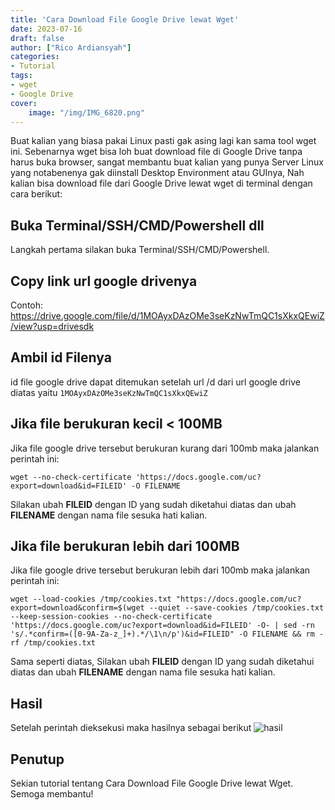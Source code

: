 ```yaml
---
title: 'Cara Download File Google Drive lewat Wget'
date: 2023-07-16
draft: false
author: ["Rico Ardiansyah"]
categories:
- Tutorial
tags: 
- wget
- Google Drive
cover:
    image: "/img/IMG_6820.png"
---
```

Buat kalian yang biasa pakai Linux pasti gak asing lagi kan sama tool wget ini. Sebenarnya wget bisa loh buat download file di Google Drive tanpa harus buka browser, sangat membantu buat kalian yang punya Server Linux yang notabenenya gak diinstall Desktop Environment atau GUInya, Nah kalian bisa download file dari Google Drive lewat wget di terminal dengan cara berikut:
## Buka Terminal/SSH/CMD/Powershell dll
Langkah pertama silakan buka Terminal/SSH/CMD/Powershell.

## Copy link url google drivenya
Contoh: https://drive.google.com/file/d/1MOAyxDAzOMe3seKzNwTmQC1sXkxQEwiZ/view?usp=drivesdk

## Ambil id Filenya
id file google drive dapat ditemukan setelah url /d dari url google drive diatas yaitu 
``
1MOAyxDAzOMe3seKzNwTmQC1sXkxQEwiZ
``

## Jika file berukuran kecil < 100MB
Jika file google drive tersebut berukuran kurang dari 100mb maka jalankan perintah ini:
```
wget --no-check-certificate 'https://docs.google.com/uc?export=download&id=FILEID' -O FILENAME
```
Silakan ubah **FILEID** dengan ID yang sudah diketahui diatas dan ubah **FILENAME** dengan nama file sesuka hati kalian.

## Jika file berukuran lebih dari 100MB
Jika file google drive tersebut berukuran lebih dari 100mb maka jalankan perintah ini:
```
wget --load-cookies /tmp/cookies.txt "https://docs.google.com/uc?export=download&confirm=$(wget --quiet --save-cookies /tmp/cookies.txt --keep-session-cookies --no-check-certificate 'https://docs.google.com/uc?export=download&id=FILEID' -O- | sed -rn 's/.*confirm=([0-9A-Za-z_]+).*/\1\n/p')&id=FILEID" -O FILENAME && rm -rf /tmp/cookies.txt
```
Sama seperti diatas, Silakan ubah **FILEID** dengan ID yang sudah diketahui diatas dan ubah **FILENAME** dengan nama file sesuka hati kalian.

## Hasil
Setelah perintah dieksekusi maka hasilnya sebagai berikut
![hasil](/img/IMG_6818.jpeg)
## Penutup
Sekian tutorial tentang Cara Download File Google Drive lewat Wget.
Semoga membantu!
